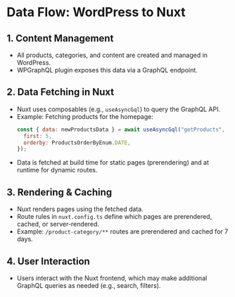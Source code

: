 # Data Flow: WordPress to Nuxt

## 1. Content Management
- All products, categories, and content are created and managed in WordPress.
- WPGraphQL plugin exposes this data via a GraphQL endpoint.

## 2. Data Fetching in Nuxt
- Nuxt uses composables (e.g., `useAsyncGql`) to query the GraphQL API.
- Example: Fetching products for the homepage:
  ```js
  const { data: newProductsData } = await useAsyncGql("getProducts", {
    first: 5,
    orderby: ProductsOrderByEnum.DATE,
  });
  ```
- Data is fetched at build time for static pages (prerendering) and at runtime for dynamic routes.

## 3. Rendering & Caching
- Nuxt renders pages using the fetched data.
- Route rules in `nuxt.config.ts` define which pages are prerendered, cached, or server-rendered.
- Example: `/product-category/**` routes are prerendered and cached for 7 days.

## 4. User Interaction
- Users interact with the Nuxt frontend, which may make additional GraphQL queries as needed (e.g., search, filters).
